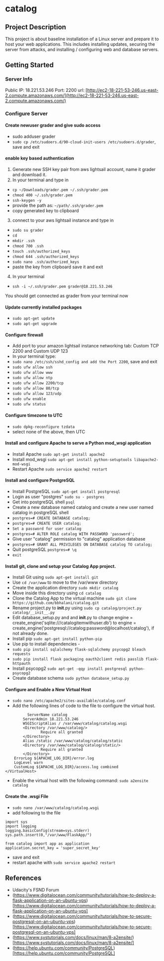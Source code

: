 # catalog

## Project Description

This project is about baseline installation of a Linux server and prepare it to host your web applications. This includes installing updates, securing the server from attacks, and installing / configuring web and database servers.

## Getting Started

### Server Info 
Public IP: 18.221.53.246
Port: 2200
url: [http://ec2-18-221-53-246.us-east-2.compute.amazonaws.com/](http://ec2-18-221-53-246.us-east-2.compute.amazonaws.com/)

### Configure Server

#### Create newuser grader and give sudo access
- sudo adduser grader
- ```sudo cp /etc/sudoers.d/90-cloud-init-users /etc/sudoers.d/grader```, save and exit

#### enable key based authentication
1. Generate new SSH key pair from aws lightsail account, name it grader and download it.
2. In your terminal and type in
- ```cp ~/Downloads/grader.pem ~/.ssh/grader.pem```
- ```chmod 400 ~/.ssh/grader.pem```
- ```ssh-keygen -y```
- provide the path as:  ```~/path/.ssh/grader.pem```
- copy generated key to clipboard
3. connect to your aws lightsail instance and type in
- ```sudo su grader```
- ```cd```
- ```mkdir .ssh```
- ```chmod 700 .ssh```
- ```touch .ssh/authorized_keys```
- ```chmod 644 .ssh/authorized_keys```
- ```sudo nano .ssh/authorized_keys```
- paste the key from clipboard save it and exit
4. In your terminal
- ```ssh -i ~/.ssh/grader.pem grader@18.221.53.246```

You should get connected as grader from your terminal now

#### Update currently installed packages
- ```sudo apt-get update```
- ```sudo apt-get upgrade```

#### Configure firewall
- Add port to your amazon lightsail instance networking tab: Custom TCP 2200 and Custom UDP 123
- In your terminal type:
- ```sudo nano /etc/ssh/sshd_config and add the Port 2200```, save and exit
- ```sudo ufw allow ssh```
- ```sudo ufw allow www```
- ```sudo ufw allow ntp```
- ```sudo ufw allow 2200/tcp```
- ```sudo ufw allow 80/tcp```
- ```sudo ufw allow 123/udp```
- ```sudo ufw enable ```
- ```sudo ufw status```

#### Configure timezone to UTC
- ```sudo dpkg-reconfigure tzdata```
- select none of the above, then UTC

#### Install and configure Apache to serve a Python mod_wsgi application
- Install Apache ```sudo apt-get install apache2```
- Install mod_wsgi ```sudo apt-get install python-setuptools libapache2-mod-wsgi```
- Restart Apache ```sudo service apache2 restart```

#### Install and configure PostgreSQL
- Install PostgreSQL ```sudo apt-get install postgresql```
- Login as user "postgres" ```sudo su - postgres```
- Get into postgreSQL shell ```psql```
- Create a new database named catalog and create a new user named catalog in postgreSQL shell
- ```postgres=# CREATE DATABASE catalog;```
- ```postgres=# CREATE USER catalog;```
- ```Set a password for user catalog```
- ```postgres=# ALTER ROLE catalog WITH PASSWORD 'password';```
- Give user "catalog" permission to "catalog" application database
- ```postgres=# GRANT ALL PRIVILEGES ON DATABASE catalog TO catalog;```
- Quit postgreSQL ```postgres=# \q```
- ```exit```

#### Install git, clone and setup your Catalog App project.
- Install Git using ```sudo apt-get install git```
- Use ```cd /var/www``` to move to the /var/www directory
- Create the application directory ```sudo mkdir catalog```
- Move inside this directory using ``cd catalog``
- Clone the Catalog App to the virtual machine ```sudo git clone https://github.com/bbhalani/catalog.git```
- Rename project.py to __init__.py using ```sudo cp catalog/project.py catalog/__init__.py```
- Edit database_setup.py and and __init__.py to change engine = create_engine('sqlite:///catalogitemwithuser.db') to engine = create_engine('postgresql://catalog:password@localhost/catalog'), if not already done.
- Install pip ```sudo apt-get install python-pip```
- Use pip to install dependencies -
- ```sudo pip install sqlalchemy flask-sqlalchemy psycopg2 bleach requests```
- ```sudo pip install flask packaging oauth2client redis passlib flask-httpauth```
- Install psycopg2 ```sudo apt-get -qqy install postgresql python-psycopg2```
- Create database schema ```sudo python database_setup.py```

#### Configure and Enable a New Virtual Host
- ```sudo nano /etc/apache2/sites-available/catalog.conf```
- Add the following lines of code to the file to configure the virtual host.
``` <VirtualHost *:80>
	      ServerName catalog
        ServerAdmin 18.221.53.246
        WSGIScriptAlias / /var/www/catalog/catalog.wsgi
        <Directory /var/www/catalog/>
                Require all granted
        </Directory>
        Alias /static /var/www/catalog/catalog/static
        <Directory /var/www/catalog/catalog/static/>
                Require all granted
        </Directory>
	ErrorLog ${APACHE_LOG_DIR}/error.log
	LogLevel warn
	CustomLog ${APACHE_LOG_DIR}/access.log combined
</VirtualHost> 
```
- Enable the virtual host with the following command: ```sudo a2ensite catalog```

#### Create the .wsgi File
- ```sudo nano /var/www/catalog/catalog.wsgi```
- add following to the file
```#!/usr/bin/python
import sys
import logging
logging.basicConfig(stream=sys.stderr)
sys.path.insert(0,"/var/www/FlaskApp/")

from catalog import app as application
application.secret_key = 'super_secret_key'
```
 - save and exit
 - restart apache with ```sudo service apache2 restart```
 
 ## References
 - Udacity's FSND Forum
 - (https://www.digitalocean.com/community/tutorials/how-to-deploy-a-flask-application-on-an-ubuntu-vps)[https://www.digitalocean.com/community/tutorials/how-to-deploy-a-flask-application-on-an-ubuntu-vps]
 - (https://www.digitalocean.com/community/tutorials/how-to-secure-postgresql-on-an-ubuntu-vps)[https://www.digitalocean.com/community/tutorials/how-to-secure-postgresql-on-an-ubuntu-vps]
 - (https://www.systutorials.com/docs/linux/man/8-a2ensite/)[https://www.systutorials.com/docs/linux/man/8-a2ensite/]
 - (https://help.ubuntu.com/community/PostgreSQL)[https://help.ubuntu.com/community/PostgreSQL]
